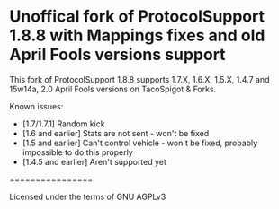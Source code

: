Unoffical fork of ProtocolSupport 1.8.8 with Mappings fixes and old April Fools versions support
===============

This fork of ProtocolSupport 1.8.8 supports 1.7.X, 1.6.X, 1.5.X, 1.4.7 and 15w14a, 2.0 April Fools versions on TacoSpigot & Forks.

Known issues:
* [1.7/1.7.1] Random kick
* [1.6 and earlier] Stats are not sent - won't be fixed
* [1.5 and earlier] Can't control vehicle - won't be fixed, probably impossible to do this properly
* [1.4.5 and earlier] Aren't supported yet

================

Licensed under the terms of GNU AGPLv3
